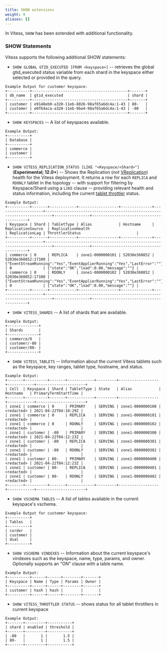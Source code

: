 ```yaml
---
title: SHOW extensions
weight: 9
aliases: []
---
```


In Vitess, `SHOW` has been extended with additional functionality.

### SHOW Statements

Vitess supports the following additional SHOW statements:

* `SHOW GLOBAL GTID_EXECUTED [FROM <keyspace>]` -- retrieves the global gtid_executed status variable from each shard in the keyspace either selected or provided in the query.
```shell
Example Output for customer keyspace:
+----------+-------------------------------------------+-------+
| db_name  | gtid_executed                             | shard |
+----------+-------------------------------------------+-------+
| customer | e9148eb0-a320-11eb-8026-98af65a6dc4a:1-43 | 80-   |
| customer | e0f64aca-a320-11eb-9be4-98af65a6dc4a:1-43 | -80   |
+----------+-------------------------------------------+-------+
```

* `SHOW KEYSPACES` -- A list of keyspaces available.
```shell
Example Output:
+----------+
| Database |
+----------+
| commerce |
| customer |
+----------+
```

* `SHOW VITESS_REPLICATION_STATUS [LIKE "<Keyspace/<Shard>"]` (**Experimental; 12.0+**) -- Shows the Replication (_not_ [VReplication](../../vreplication/vreplication/)) health for the Vitess deployment. It returns a row for each `REPLICA` and `RDONLY` tablet in the topology -- with support for filtering by Keyspace/Shard using a `LIKE` clause -- providing relevant health and status information, including the current [tablet throttler](../tablet-throttler/) status.
```shell
Example Output:
+----------+-------+------------+------------------+--------------+--------------------+-------------------------------------------------------------------------+----------------+-----------------------------------------+
| Keyspace | Shard | TabletType | Alias            | Hostname     | ReplicationSource  | ReplicationHealth                                                       | ReplicationLag | ThrottlerStatus                         |
+----------+-------+------------+------------------+--------------+--------------------+-------------------------------------------------------------------------+----------------+-----------------------------------------+
| commerce | 0     | REPLICA    | zone1-0000000101 | 52030e360852 | 52030e360852:17100 | {"EventStreamRunning":"Yes","EventApplierRunning":"Yes","LastError":""} | 0              | {"state":"OK","load":0.00,"message":""} |
| commerce | 0     | RDONLY     | zone1-0000000102 | 52030e360852 | 52030e360852:17100 | {"EventStreamRunning":"Yes","EventApplierRunning":"Yes","LastError":""} | 0              | {"state":"OK","load":0.00,"message":""} |
+----------+-------+------------+------------------+--------------+--------------------+-------------------------------------------------------------------------+----------------+-----------------------------------------+
```

* `SHOW VITESS_SHARDS` -- A list of shards that are available.
```shell
Example Output:
+--------------+
| Shards       |
+--------------+
| commerce/0   |
| customer/-80 |
| customer/80- |
+--------------+
```

* `SHOW VITESS_TABLETS` -- Information about the current Vitess tablets such as the keyspace, key ranges, tablet type, hostname, and status.
```shell
Example Output:
+-------+----------+-------+------------+---------+------------------+------------+----------------------+
| Cell  | Keyspace | Shard | TabletType | State   | Alias            | Hostname   | PrimaryTermStartTime |
+-------+----------+-------+------------+---------+------------------+------------+----------------------+
| zone1 | commerce | 0     | PRIMARY    | SERVING | zone1-0000000100 | <redacted> | 2021-04-22T04:10:29Z |
| zone1 | commerce | 0     | REPLICA    | SERVING | zone1-0000000101 | <redacted> |                      |
| zone1 | commerce | 0     | RDONLY     | SERVING | zone1-0000000102 | <redacted> |                      |
| zone1 | customer | -80   | PRIMARY    | SERVING | zone1-0000000300 | <redacted> | 2021-04-22T04:12:23Z |
| zone1 | customer | -80   | REPLICA    | SERVING | zone1-0000000301 | <redacted> |                      |
| zone1 | customer | -80   | RDONLY     | SERVING | zone1-0000000302 | <redacted> |                      |
| zone1 | customer | 80-   | PRIMARY    | SERVING | zone1-0000000400 | <redacted> | 2021-04-22T04:12:23Z |
| zone1 | customer | 80-   | REPLICA    | SERVING | zone1-0000000401 | <redacted> |                      |
| zone1 | customer | 80-   | RDONLY     | SERVING | zone1-0000000402 | <redacted> |                      |
+-------+----------+-------+------------+---------+------------------+------------+----------------------+
```

* `SHOW VSCHEMA TABLES` -- A list of tables available in the current keyspace's vschema.
```shell
Example Output for customer keyspace:
+----------+
| Tables   |
+----------+
| corder   |
| customer |
| dual     |
+----------+
```

* `SHOW VSCHEMA VINDEXES` -- Information about the current keyspace's vindexes such as the keyspace, name, type, params, and owner. Optionally supports an "ON" clause with a table name.
```shell
Example Output:
+----------+------+------+--------+-------+
| Keyspace | Name | Type | Params | Owner |
+----------+------+------+--------+-------+
| customer | hash | hash |        |       |
+----------+------+------+--------+-------+
```

* `SHOW VITESS_THROTTLER STATUS` -- shows status for all tablet throttlers in current keyspace
```shell
Example Output:
+-------+---------+-----------+
| shard | enabled | threshold |
+-------+---------+-----------+
| -80   |       1 |       1.5 |
| 80-   |       1 |       1.5 |
+-------+---------+-----------+
```
